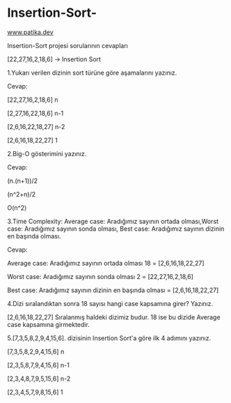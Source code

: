 # Insertion-Sort-

www.patika.dev 

Insertion-Sort projesi sorularının cevapları

[22,27,16,2,18,6] -> Insertion Sort

1.Yukarı verilen dizinin sort türüne göre aşamalarını yazınız.

Cevap:

[22,27,16,2,18,6] n

[2,27,16,22,18,6] n-1

[2,6,16,22,18,27] n-2

[2,6,16,18,22,27] 1


2.Big-O gösterimini yazınız.

Cevap:

 (n.(n+1))/2
 
 (n^2+n)/2
 
 O(n^2)
 
 
3.Time Complexity: Average case: Aradığımız sayının ortada olması,Worst case: Aradığımız sayının sonda olması, Best case: Aradığımız sayının dizinin en başında olması.



Cevap:


Average case: Aradığımız sayının ortada olması 18 = [2,6,16,18,22,27]

Worst case: Aradığımız sayının sonda olması 2 = [22,27,16,2,18,6]

Best case: Aradığımız sayının dizinin en başında olması = [2,6,16,18,22,27]





4.Dizi sıralandıktan sonra 18 sayısı hangi case kapsamına girer? Yazınız.


[2,6,16,18,22,27] Sıralanmış haldeki dizimiz budur. 18 ise bu dizide Average case kapsamına girmektedir.





5.[7,3,5,8,2,9,4,15,6]. dizisinin Insertion Sort'a göre ilk 4 adımını yazınız.


[7,3,5,8,2,9,4,15,6] n

[2,3,5,8,7,9,4,15,6] n-1

[2,3,4,8,7,9,5,15,6] n-2

[2,3,4,5,7,9,8,15,6] 1









